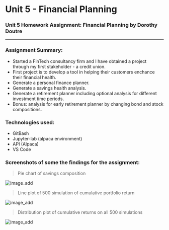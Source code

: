 # Unit 5 - Financial Planning
### Unit 5 Homework Assignment: Financial Planning by Dorothy Doutre

---

### Assignment Summary:
- Started a FinTech consultancy firm and I have obtained a project through my first stakeholder - a credit union.
- First project is to develop a tool in helping their customers enchance their financial health.
- Generate a personal finance planner.
- Generate a savings health analysis.
- Generate a retirement planner including optional analysis for different investment time periods.
- Bonus: analysis for early retirement planner by changing bond and stock compositions.

### Technologies used:
- GitBash
- Jupyter-lab (alpaca environment)
- API (Alpaca)
- VS Code

### Screenshots of some the findings for the assignment:

> Pie chart of savings composition

![image_add](image_1.png)

> Line plot of 500 simulation of cumulative portfolio return

![image_add](image_2.png)

> Distribution plot of cumulative returns on all 500 simulations

![image_add](image_3.png)
